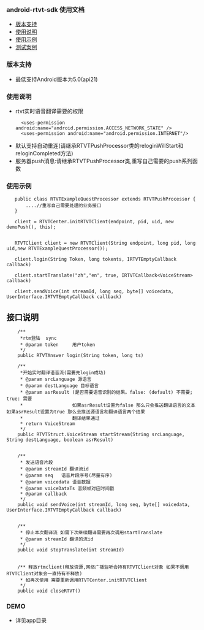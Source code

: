 ### android-rtvt-sdk 使用文档
- [版本支持](#版本支持)
- [使用说明](#使用说明)
- [使用示例](#使用示例)
- [测试案例](#DEMO)

### 版本支持
- 最低支持Android版本为5.0(api21)

### 使用说明
- rtvt实时语音翻译需要的权限
  ~~~
    <uses-permission android:name="android.permission.ACCESS_NETWORK_STATE" />
    <uses-permission android:name="android.permission.INTERNET"/>
    ~~~
- 默认支持自动重连(请继承RTVTPushProcessor类的reloginWillStart和reloginCompleted方法)
- 服务器push消息:请继承RTVTPushProcessor类,重写自己需要的push系列函数


### 使用示例
 ~~~
    public class RTVTExampleQuestProcessor extends RTVTPushProcessor {
        ....//重写自己需要处理的业务接口
    }
    
    client = RTVTCenter.initRTVTClient(endpoint, pid, uid, new demoPush(), this);


    RTVTClient client = new RTVTClient(String endpoint, long pid, long uid,new RTVTExampleQuestProcessor());
    
    client.login(String Token, long tokents, IRTVTEmptyCallback  callback)

    client.startTranslate("zh","en", true, IRTVTCallback<VoiceStream> callback)
    
    client.sendVoice(int streamId, long seq, byte[] voicedata, UserInterface.IRTVTEmptyCallback callback) 
~~~

##  接口说明
~~~
    /**
     *rtm登陆  sync
     * @param token     用户token
     */
    public RTVTAnswer login(String token, long ts)

    /**
     *开始实时翻译语音流(需要先login成功)
     * @param srcLanguage 源语言
     * @param destLanguage 目标语言
     * @param asrResult (是否需要语音识别的结果。false: (default) 不需要; true: 需要
     *                  如果asrResult设置为false 那么只会推送翻译语言的文本 如果asrResult设置为true 那么会推送源语言和翻译语言两个结果
     *                  翻译结果通过
     * return VoiceStream
     */
    public RTVTStruct.VoiceStream startStream(String srcLanguage, String destLanguage, boolean asrResult)


    /**
     * 发送语音片段
     * @param streamId 翻译流id
     * @param seq   语音片段序号(尽量有序)
     * @param voicedata 语音数据
     * @param voiceDataTs 音频帧对应时间戳
     * @param callback
     */
    public void sendVoice(int streamId, long seq, byte[] voicedata, UserInterface.IRTVTEmptyCallback callback) 


    /**
     * 停止本次翻译流 如需下次继续翻译需要再次调用startTranslate
     * @param streamId 翻译的流id
     */
    public void stopTranslate(int streamId)


    /** 释放rtmclient(释放资源,网络广播监听会持有RTVTClient对象 如果不调用RTVTClient对象会一直持有不释放)
     * 如再次使用 需要重新调用RTVTCenter.initRTVTClient
     */
    public void closeRTVT()
~~~

### DEMO
- 详见app目录